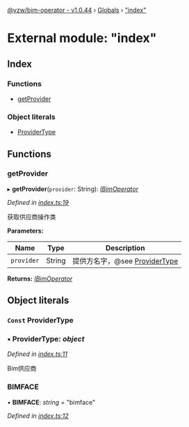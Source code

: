 [@yzw/bim-operator - v1.0.44](../README.md) › [Globals](../globals.md) › ["index"](_index_.md)

# External module: "index"

## Index

### Functions

* [getProvider](_index_.md#getprovider)

### Object literals

* [ProviderType](_index_.md#const-providertype)

## Functions

###  getProvider

▸ **getProvider**(`provider`: String): *[IBimOperator](../interfaces/_interface_.ibimoperator.md)*

*Defined in [index.ts:19](https://github.com/youkaisteve/bim-operator/blob/084edee/src/index.ts#L19)*

获取供应商操作类

**Parameters:**

Name | Type | Description |
------ | ------ | ------ |
`provider` | String | 提供方名字，@see [ProviderType](_index_.md#const-providertype)  |

**Returns:** *[IBimOperator](../interfaces/_interface_.ibimoperator.md)*

## Object literals

### `Const` ProviderType

### ▪ **ProviderType**: *object*

*Defined in [index.ts:11](https://github.com/youkaisteve/bim-operator/blob/084edee/src/index.ts#L11)*

Bim供应商

###  BIMFACE

• **BIMFACE**: *string* = "bimface"

*Defined in [index.ts:12](https://github.com/youkaisteve/bim-operator/blob/084edee/src/index.ts#L12)*
